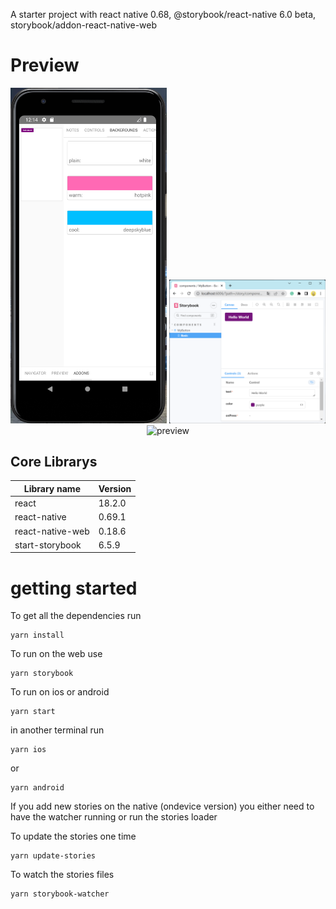 A starter project with react native 0.68, @storybook/react-native 6.0 beta, storybook/addon-react-native-web

# Preview

<p align="center">
  <img alt="preview" width="250" src="https://github.com//blackstone86/storybook-rn/blob/main/preview/emulator.png?raw=true">
  <img alt="preview" width="250" src="https://github.com/blackstone86/storybook-rn/blob/main/preview/web.png?raw=true">
  <img alt="preview" width="250" src="https://github.com/blackstone86/storybook-rn/blob/main/preview/xiaomi11_Ultra.png?raw=true">
</p>

## Core Librarys

| Library name     | Version |
| ---------------- | ------- |
| react            | 18.2.0  |
| react-native     | 0.69.1  |
| react-native-web | 0.18.6  |
| start-storybook  | 6.5.9   |

# getting started

To get all the dependencies run

```
yarn install
```

To run on the web use

```
yarn storybook
```

To run on ios or android

```
yarn start
```

in another terminal run

```
yarn ios
```

or

```
yarn android
```

If you add new stories on the native (ondevice version) you either need to have the watcher running or run the stories loader

To update the stories one time

```
yarn update-stories
```

To watch the stories files

```
yarn storybook-watcher
```
